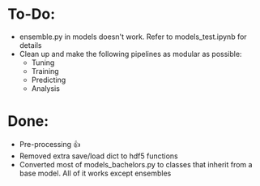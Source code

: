 # To-Do:
- ensemble.py in models doesn't work. Refer to models_test.ipynb for details
- Clean up and make the following pipelines as modular as possible:
    - Tuning
    - Training
    - Predicting
    - Analysis

# Done:
- Pre-processing 👍
- Removed extra save/load dict to hdf5 functions
- Converted most of models_bachelors.py to classes that inherit from a base model. All of it works except ensembles